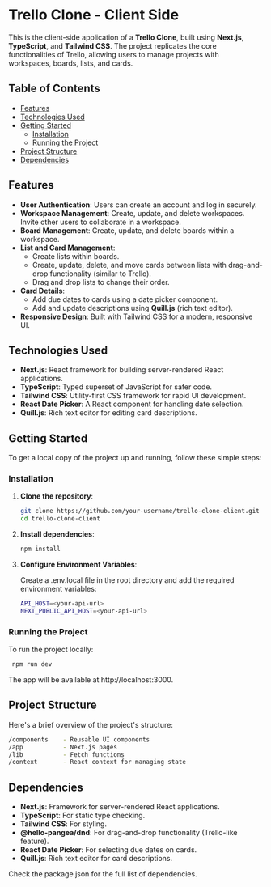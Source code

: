 # Trello Clone - Client Side

This is the client-side application of a **Trello Clone**, built using **Next.js**, **TypeScript**, and **Tailwind CSS**. The project replicates the core functionalities of Trello, allowing users to manage projects with workspaces, boards, lists, and cards. 

## Table of Contents

- [Features](#features)
- [Technologies Used](#technologies-used)
- [Getting Started](#getting-started)
  - [Installation](#installation)
  - [Running the Project](#running-the-project)
- [Project Structure](#project-structure)
- [Dependencies](#dependencies)

## Features

- **User Authentication**: Users can create an account and log in securely.
- **Workspace Management**: Create, update, and delete workspaces. Invite other users to collaborate in a workspace.
- **Board Management**: Create, update, and delete boards within a workspace.
- **List and Card Management**:
  - Create lists within boards.
  - Create, update, delete, and move cards between lists with drag-and-drop functionality (similar to Trello).
  - Drag and drop lists to change their order.
- **Card Details**:
  - Add due dates to cards using a date picker component.
  - Add and update descriptions using **Quill.js** (rich text editor).
- **Responsive Design**: Built with Tailwind CSS for a modern, responsive UI.

## Technologies Used

- **Next.js**: React framework for building server-rendered React applications.
- **TypeScript**: Typed superset of JavaScript for safer code.
- **Tailwind CSS**: Utility-first CSS framework for rapid UI development.
- **React Date Picker**: A React component for handling date selection.
- **Quill.js**: Rich text editor for editing card descriptions.

## Getting Started

To get a local copy of the project up and running, follow these simple steps:

### Installation

1. **Clone the repository**:

    ```bash
   git clone https://github.com/your-username/trello-clone-client.git
   cd trello-clone-client
2. **Install dependencies**:
   ```bash
   npm install
3. **Configure Environment Variables**:

    Create a .env.local file in the root directory and add the required environment variables:
   ```bash
   API_HOST=<your-api-url>
   NEXT_PUBLIC_API_HOST=<your-api-url>
    ```

### Running the Project
  To run the project locally:
  ```bash
   npm run dev
  ```
  The app will be available at http://localhost:3000.

## Project Structure

Here's a brief overview of the project's structure:
```bash
/components    - Reusable UI components
/app           - Next.js pages
/lib           - Fetch functions
/context       - React context for managing state
```

## Dependencies
- **Next.js**: Framework for server-rendered React applications.
- **TypeScript**: For static type checking.
- **Tailwind CSS**: For styling.
- **@hello-pangea/dnd**: For drag-and-drop functionality (Trello-like feature).
- **React Date Picker**: For selecting due dates on cards.
- **Quill.js**: Rich text editor for card descriptions.

Check the package.json for the full list of dependencies.